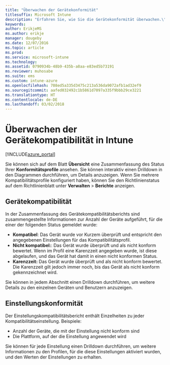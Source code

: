```yaml
---
title: "Überwachen der Gerätekonformität"
titlesuffix: Microsoft Intune
description: "Erfahren Sie, wie Sie die Gerätekonformität überwachen.\""
keywords: 
author: ErikjeMS
ms.author: erikje
manager: dougeby
ms.date: 12/07/2016
ms.topic: article
ms.prod: 
ms.service: microsoft-intune
ms.technology: 
ms.assetid: 0790934b-48b9-435b-a8aa-e83ed5b73191
ms.reviewer: muhosabe
ms.suite: ems
ms.custom: intune-azure
ms.openlocfilehash: 708ed5a335d3475c213a536da9072afb1ad32ef9
ms.sourcegitcommit: aafed032492c1b5861d7097a335f9bbb29ce3221
ms.translationtype: HT
ms.contentlocale: de-DE
ms.lasthandoff: 03/02/2018
---
```

# <a name="monitor-device-compliance-in-intune"></a>Überwachen der Gerätekompatibilität in Intune

[!INCLUDE[azure_portal](./includes/azure_portal.md)]

Sie können sich auf dem Blatt **Übersicht** eine Zusammenfassung des Status Ihrer **Konformitätsprofile** ansehen.
Sie können interaktiv einen Drilldown in den Diagrammen durchführen, um Details anzuzeigen. Wenn Sie mehrere Kompatibilitätsprofile konfiguriert haben, können Sie den Richtlinienstatus auf dem Richtlinienblatt unter **Verwalten** > **Berichte** anzeigen.

##  <a name="device-compliance"></a>Gerätekompatibilität

In der Zusammenfassung des Gerätekompatibilitätsberichts sind zusammengestellte Informationen zur Anzahl der Geräte aufgeführt, für die einer der folgenden Status gemeldet wurde:

- **Kompatibel**: Das Gerät wurde vor Kurzem überprüft und entspricht den angegebenen Einstellungen für das Kompatibilitätsprofil.
- **Nicht kompatibel:**: Das Gerät wurde überprüft und als nicht konform bewertet.  Wenn im Profil eine Karenzzeit angegeben wurde, ist diese abgelaufen, und das Gerät hat damit in einen nicht konformen Status.
- **Karenzzeit:** Das Gerät wurde überprüft und als nicht konform bewertet. Die Karenzzeit gilt jedoch immer noch, bis das Gerät als nicht konform gekennzeichnet wird.

Sie können in jedem Abschnitt einen Drilldown durchführen, um weitere Details zu den einzelnen Geräten und Benutzern anzuzeigen.

## <a name="setting-compliance"></a>Einstellungskonformität

Der Einstellungskompatibilitätsbericht enthält Einzelheiten zu jeder Kompatibilitätseinstellung. Beispiele:

- Anzahl der Geräte, die mit der Einstellung nicht konform sind
- Die Plattform, auf der die Einstellung angewendet wird

Sie können für jede Einstellung einen Drilldown durchführen, um weitere Informationen zu den Profilen, für die diese Einstellungen aktiviert wurden, und den Werten der Einstellungen zu erhalten.
